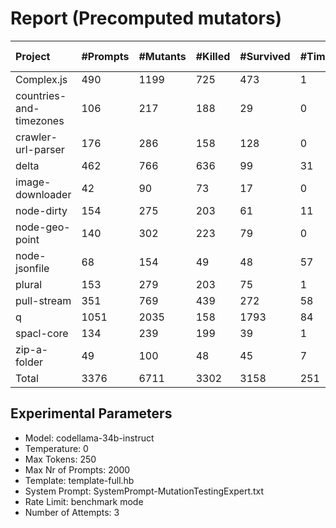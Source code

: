 # Report (Precomputed mutators)
| Project | #Prompts | #Mutants | #Killed | #Survived | #Timeout | MutationScore | LLMorpheus Time | Stryker Time | #Prompt Tokens | #Completion Tokens | #Total Tokens  |
|:--------|:---------|:---------|:--------|:----------|----------|---------------|-----------------|--------------|----------------|--------------------|----------------|
| Complex.js | 490 | 1199 | 725 | 473 | 1 | 60.55 | 3182.18 | 508.17 | 967508 | 102558 | 1070066 |
| countries-and-timezones | 106 | 217 | 188 | 29 | 0 | 86.64 | 1070.88 | 262.56 | 105828 | 23444 | 129272 |
| crawler-url-parser | 176 | 286 | 158 | 128 | 0 | 55.24 | 1638.02 | 627.51 | 386223 | 39196 | 425419 |
| delta | 462 | 766 | 636 | 99 | 31 | 87.08 | 2919.05 | 3466.64 | 890252 | 99066 | 989318 |
| image-downloader | 42 | 90 | 73 | 17 | 0 | 81.11 | 430.58 | 217.2 | 24655 | 9155 | 33810 |
| node-dirty | 154 | 275 | 203 | 61 | 11 | 77.82 | 1526.9 | 159.08 | 246248 | 33077 | 279325 |
| node-geo-point | 140 | 302 | 223 | 79 | 0 | 73.84 | 1439.48 | 896.83 | 316333 | 29989 | 346322 |
| node-jsonfile | 68 | 154 | 49 | 48 | 57 | 68.83 | 690.7 | 255.93 | 57516 | 14844 | 72360 |
| plural | 153 | 279 | 203 | 75 | 1 | 73.12 | 1521.1 | 116.18 | 265602 | 34172 | 299774 |
| pull-stream | 351 | 769 | 439 | 272 | 58 | 64.63 | 2483.42 | 772.01 | 208130 | 76634 | 284764 |
| q | 1051 | 2035 | 158 | 1793 | 84 | 11.89 | 5319.07 | 7133.48 | 2127655 | 220444 | 2348099 |
| spacl-core | 134 | 239 | 199 | 39 | 1 | 83.68 | 1351.03 | 682.23 | 162705 | 29302 | 192007 |
| zip-a-folder | 49 | 100 | 48 | 45 | 7 | 55 | 500.59 | 439.41 | 82457 | 10729 | 93186 |
| Total | 3376 | 6711 | 3302 | 3158 | 251 | - | 24073.00 | 15537.23 | 5841112 | 722610 | 6563722 |
## Experimental Parameters
  - Model: codellama-34b-instruct
  - Temperature: 0
  - Max Tokens: 250
  - Max Nr of Prompts: 2000
  - Template: template-full.hb
  - System Prompt: SystemPrompt-MutationTestingExpert.txt
  - Rate Limit: benchmark mode
  - Number of Attempts: 3



